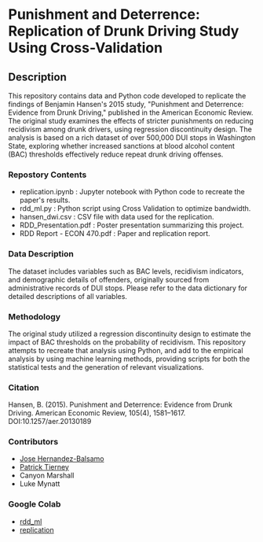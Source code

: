 # Punishment and Deterrence: Replication of Drunk Driving Study Using Cross-Validation

## Description
This repository contains data and Python code developed to replicate the findings of Benjamin Hansen's 2015 study, "Punishment and Deterrence: Evidence from Drunk Driving," published in the American Economic Review. The original study examines the effects of stricter punishments on reducing recidivism among drunk drivers, using regression discontinuity design. The analysis is based on a rich dataset of over 500,000 DUI stops in Washington State, exploring whether increased sanctions at blood alcohol content (BAC) thresholds effectively reduce repeat drunk driving offenses.

### Repostory Contents

- replication.ipynb : Jupyter notebook with Python code to recreate the paper's results.
- rdd_ml.py : Python script using Cross Validation to optimize bandwidth.
- hansen_dwi.csv : CSV file with data used for the replication.
- RDD_Presentation.pdf : Poster presentation summarizing this project.
- RDD Report - ECON 470.pdf : Paper and replication report.

### Data Description
The dataset includes variables such as BAC levels, recidivism indicators, and demographic details of offenders, originally sourced from administrative records of DUI stops. Please refer to the data dictionary for detailed descriptions of all variables.

### Methodology
The original study utilized a regression discontinuity design to estimate the impact of BAC thresholds on the probability of recidivism. This repository attempts to recreate that analysis using Python, and add to the empirical analysis by using machine learning methods, providing scripts for both the statistical tests and the generation of relevant visualizations.

### Citation
Hansen, B. (2015). Punishment and Deterrence: Evidence from Drunk Driving. American Economic Review, 105(4), 1581–1617. DOI:10.1257/aer.20130189

### Contributors

- [Jose Hernandez-Balsamo](https://www.linkedin.com/in/jose-hernandezb-24d05)
- [Patrick Tierney](https://www.linkedin.com/in/patrick-tierney-4bb579265/)
- Canyon Marshall
- Luke Mynatt

### Google Colab

- [rdd_ml](https://colab.research.google.com/drive/1Upaa3OdKOsjh8D3ik2dYccA-12f_MGbQ)
- [replication](https://colab.research.google.com/drive/1m_EOAjaHVONWRYYlNN4gCvaHG7da0DNR?usp=sharing)
